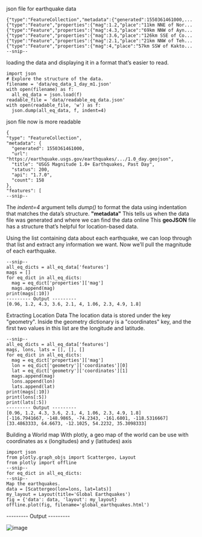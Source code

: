 json file for earthquake data
```
{"type":"FeatureCollection","metadata":{"generated":1550361461000,...
{"type":"Feature","properties":{"mag":1.2,"place":"11km NNE of Nor...
{"type":"Feature","properties":{"mag":4.3,"place":"69km NNW of Ayn...
{"type":"Feature","properties":{"mag":3.6,"place":"126km SSE of Co...
{"type":"Feature","properties":{"mag":2.1,"place":"21km NNW of Teh...
{"type":"Feature","properties":{"mag":4,"place":"57km SSW of Kakto...
--snip--
```
loading the data and displaying it in a format that’s easier to read.
```
import json
# Explore the structure of the data.
filename = 'data/eq_data_1_day_m1.json'
with open(filename) as f:
  all_eq_data = json.load(f)
readable_file = 'data/readable_eq_data.json'
with open(readable_file, 'w') as f:
  json.dump(all_eq_data, f, indent=4)
```
json file now is more readable
```
{
"type": "FeatureCollection",
"metadata": {
  "generated": 1550361461000,
  "url": "https://earthquake.usgs.gov/earthquakes/.../1.0_day.geojson",
  "title": "USGS Magnitude 1.0+ Earthquakes, Past Day",
  "status": 200,
  "api": "1.7.0",
  "count": 158
},
"features": [
--snip--
```
The <i>indent=4</i> argument tells <i>dump()</i> to format the data using indentation that matches the data’s structure.
<b>"metadata"</b> This tells us when the data file was generated and where we can find the data online
This <b>geoJSON</b> file has a structure that’s helpful for location-based data.



Using the list containing data about each earthquake, we can loop through that list and extract any information we want. Now we’ll pull the magnitude of each earthquake.
```
--snip--
all_eq_dicts = all_eq_data['features']
mags = []
for eq_dict in all_eq_dicts:
  mag = eq_dict['properties']['mag']
  mags.append(mag)
print(mags[:10])
--------- Output ---------
[0.96, 1.2, 4.3, 3.6, 2.1, 4, 1.06, 2.3, 4.9, 1.8]
```


Extracting Location Data
The location data is stored under the key "geometry". Inside the geometry dictionary is a "coordinates" key, and the first two values in this list are the longitude and latitude.
```
--snip--
all_eq_dicts = all_eq_data['features']
mags, lons, lats = [], [], []
for eq_dict in all_eq_dicts:
  mag = eq_dict['properties']['mag']
  lon = eq_dict['geometry']['coordinates'][0]
  lat = eq_dict['geometry']['coordinates'][1]
  mags.append(mag)
  lons.append(lon)
  lats.append(lat)
print(mags[:10])
print(lons[:5])
print(lats[:5])
--------- Output ---------
[0.96, 1.2, 4.3, 3.6, 2.1, 4, 1.06, 2.3, 4.9, 1.8]
[-116.7941667, -148.9865, -74.2343, -161.6801, -118.5316667]
[33.4863333, 64.6673, -12.1025, 54.2232, 35.3098333]
```


Building a World map
With plotly, a geo map of the world can be use with coordinates as x (longitudes) and y (latitudes) axis
```
import json
from plotly.graph_objs import Scattergeo, Layout
from plotly import offline
--snip--
for eq_dict in all_eq_dicts:
--snip--
Map the earthquakes.
data = [Scattergeo(lon=lons, lat=lats)]
my_layout = Layout(title='Global Earthquakes')
fig = {'data': data, 'layout': my_layout}
offline.plot(fig, filename='global_earthquakes.html')
```
--------- Output ---------

![image](https://user-images.githubusercontent.com/15881158/156099918-e1c0f28d-6da8-45fb-9306-cf43e4d91b0a.png)
